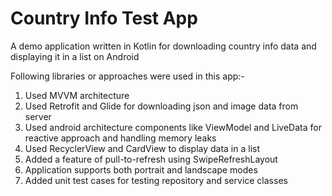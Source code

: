 # Country Info Test App
A demo application written in Kotlin for downloading country info data and displaying it in a list on Android

Following libraries or approaches were used in this app:-
1. Used MVVM architecture
2. Used Retrofit and Glide for downloading json and image data from server
3. Used android architecture components like ViewModel and LiveData for reactive approach and handling memory leaks
4. Used RecyclerView and CardView to display data in a list
5. Added a feature of pull-to-refresh using SwipeRefreshLayout
6. Application supports both portrait and landscape modes
7. Added unit test cases for testing repository and service classes


